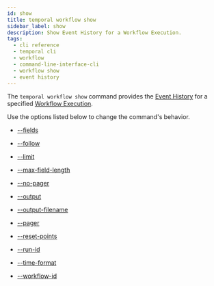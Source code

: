 ```yaml
---
id: show
title: temporal workflow show
sidebar_label: show
description: Show Event History for a Workflow Execution.
tags:
  - cli reference
  - temporal cli
  - workflow
  - command-line-interface-cli
  - workflow show
  - event history
---
```


The `temporal workflow show` command provides the [Event History](/concepts/what-is-an-event-history) for a specified [Workflow Execution](/concepts/what-is-a-workflow-execution).

Use the options listed below to change the command's behavior.

- [--fields](/cli/cmd-options/fields)

- [--follow](/cli/cmd-options/follow)

- [--limit](/cli/cmd-options/limit)

- [--max-field-length](/cli/cmd-options/max-field-length)

- [--no-pager](/cli/cmd-options/no-pager)

- [--output](/cli/cmd-options/output)

- [--output-filename](/cli/cmd-options/output-filename)

- [--pager](/cli/cmd-options/pager)

- [--reset-points](/cli/cmd-options/reset-points)

- [--run-id](/cli/cmd-options/run-id)

- [--time-format](/cli/cmd-options/time-format)

- [--workflow-id](/cli/cmd-options/workflow-id)
